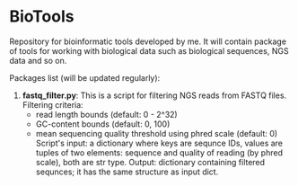 # BioTools

 Repository for bioinformatic tools developed by me.
 It will contain package of tools for working with biological data such as
biological sequences, NGS data and so on.

 Packages list (will be updated regularly):
 
 1. **fastq_filter.py**:
      This is a script for filtering NGS reads from FASTQ files. Filtering criteria:
      - read length bounds (default: 0 - 2^32)
      - GC-content bounds (default: 0, 100)
      - mean sequencing quality threshold using phred scale (default: 0)
      Script's input: a dictionary where keys are sequnce IDs, values are tuples
      of two elements: sequence and quality of reading (by phred scale), both are str type.
      Output: dictionary containing filtered sequnces; it has the same structure as input dict. 
